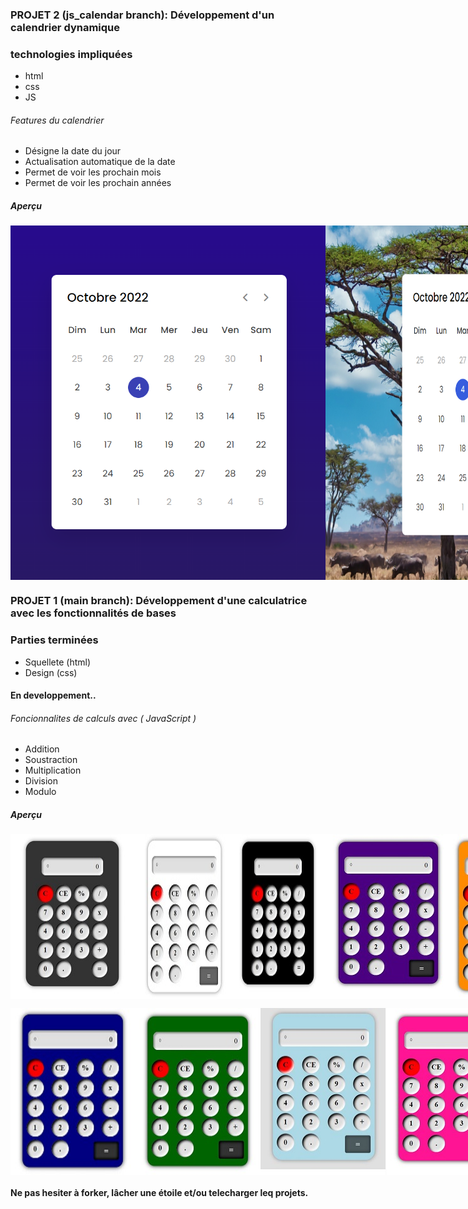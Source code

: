 ### PROJET 2 (js_calendar branch): Développement d'un calendrier dynamique

### technologies impliquées 
<ul>
    <li> html </li>
    <li> css</li>
    <li> JS</li>
</ul>

###### Features du calendrier 
<ul>
    <li>Désigne la date du jour </li>
    <li>Actualisation automatique de la date</li>
    <li>Permet de voir les prochain mois  </li>
    <li>Permet de voir les prochain années  </li>
</ul>

##### Aperçu 
<p style="display:flex;justify-content:space-between">
    <img src="assets/images/calendar.PNG" /> 
    <img src="assets/images/calendar1.PNG" /> 
</p>


### PROJET 1 (main branch): Développement d'une calculatrice avec les fonctionnalités de bases

### Parties terminées 
<ul>
    <li> Squellete (html) </li>
    <li> Design (css)</li>
</ul>

#### En developpement..
###### Foncionnalites de calculs avec ( JavaScript )
<ul>
    <li>Addition </li>
    <li>Soustraction </li>
    <li>Multiplication </li>
    <li>Division</li>
    <li> Modulo </li>
</ul>

##### Aperçu 
<p style="display:flex;justify-content:space-between">
    <img src="assets/img/calculatrice_gray.JPG" /> 
    <img src="assets/img/calculatrice_light.JPG" />
    <img src="assets/img/calculatrice.JPG" />
    <img src="assets/img/calculatrice_indigo.JPG" />
    <img src="assets/img/calculatrice_darkorange.JPG" />
</p>
<p style="display:flex;justify-content:space-between">
    <img src="assets/img/calculatrice_blue.JPG" /> 
    <img src="assets/img/calculatrice_darkgreen.JPG" />
    <img src="assets/img/calculatrice_lightblue.JPG" />
    <img src="assets/img/calculatrice_deeppink.JPG" />
</p>

#### Ne pas hesiter à forker, lâcher une étoile et/ou telecharger leq projets.
